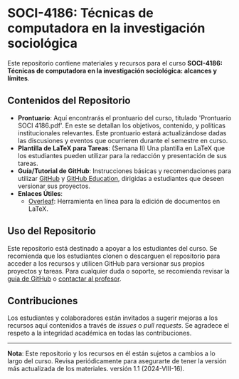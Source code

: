 # SOCI-4186: Técnicas de computadora en la investigación sociológica

Este repositorio contiene materiales y recursos para el curso **SOCI-4186: Técnicas de computadora en la investigación sociológica: alcances y límites**. 

## Contenidos del Repositorio

- **Prontuario**: Aquí encontrarás el prontuario del curso, titulado 'Prontuario SOCI 4186.pdf'. En este se detallan los objetivos, contenido, y políticas institucionales relevantes. Este prontuario estará actualizándose dadas las discusiones y eventos que ocurrieren durante el semestre en curso.
- **Plantilla de LaTeX para Tareas**: (Semana II) Una plantilla en LaTeX que los estudiantes pueden utilizar para la redacción y presentación de sus tareas.
- **Guía/Tutorial de GitHub**: Instrucciones básicas y recomendaciones para utilizar [GitHub](https://docs.github.com/es/get-started) y [GitHub Education](https://docs.github.com/es/education/explore-the-benefits-of-teaching-and-learning-with-github-education/github-education-for-students/apply-to-github-education-as-a-student), dirigidas a estudiantes que deseen versionar sus proyectos.
- **Enlaces Útiles**:
  - [Overleaf](https://www.overleaf.com/): Herramienta en línea para la edición de documentos en LaTeX.

## Uso del Repositorio

Este repositorio está destinado a apoyar a los estudiantes del curso. Se recomienda que los estudiantes clonen o descarguen el repositorio para acceder a los recursos y utilicen GitHub para versionar sus propios proyectos y tareas. Para cualquier duda o soporte, se recomienda revisar la [guía de GitHub](https://docs.github.com/es/get-started/start-your-journey) o [contactar al profesor](mailto:rmarcano@iu.edu).

## Contribuciones

Los estudiantes y colaboradores están invitados a sugerir mejoras a los recursos aquí contenidos a través de *issues* o *pull requests*. Se agradece el respeto a la integridad académica en todas las contribuciones.

---

**Nota**: Este repositorio y los recursos en él están sujetos a cambios a lo largo del curso. Revisa periódicamente para asegurarte de tener la versión más actualizada de los materiales.
versión 1.1 (2024-VIII-16).
